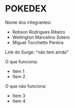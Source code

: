 # POKEDEX

Nome dos integrantes: 
- Robson Rodrigues Ribeiro
- Wellington Marcelino Sotero
- Miguel Tocchetto Pereira

Link do Surge: "não tem ainda"

O que funciona:
- Item 1
- Item 2

O que não funciona: 
- Item 3
- Item 4